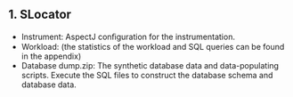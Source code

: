 ## 1. SLocator
- Instrument: AspectJ conﬁguration for the instrumentation.
- Workload: (the statistics of the workload and SQL queries can be found in the appendix)
- Database dump.zip: The synthetic database data and data-populating scripts. 
                     Execute the SQL files to construct the database schema and database data. 
